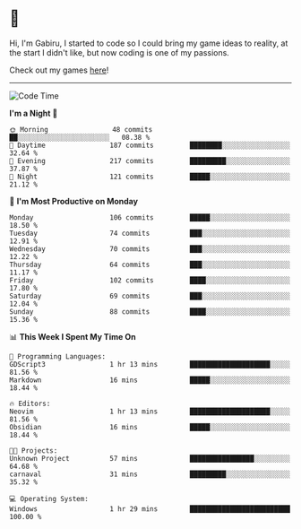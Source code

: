 # 🐀

Hi, I'm Gabiru, I started to code so I could bring my game ideas to reality, at the start I didn't like, but now coding is one of my passions.

Check out my games [here](https://gabiru.art/projetos/)!

---

<!--START_SECTION:waka-->
![Code Time](http://img.shields.io/badge/Code%20Time-311%20hrs%2045%20mins-blue)

**I'm a Night 🦉** 

```text
🌞 Morning                48 commits          ██░░░░░░░░░░░░░░░░░░░░░░░   08.38 % 
🌆 Daytime                187 commits         ████████░░░░░░░░░░░░░░░░░   32.64 % 
🌃 Evening                217 commits         █████████░░░░░░░░░░░░░░░░   37.87 % 
🌙 Night                  121 commits         █████░░░░░░░░░░░░░░░░░░░░   21.12 % 
```
📅 **I'm Most Productive on Monday** 

```text
Monday                   106 commits         █████░░░░░░░░░░░░░░░░░░░░   18.50 % 
Tuesday                  74 commits          ███░░░░░░░░░░░░░░░░░░░░░░   12.91 % 
Wednesday                70 commits          ███░░░░░░░░░░░░░░░░░░░░░░   12.22 % 
Thursday                 64 commits          ███░░░░░░░░░░░░░░░░░░░░░░   11.17 % 
Friday                   102 commits         ████░░░░░░░░░░░░░░░░░░░░░   17.80 % 
Saturday                 69 commits          ███░░░░░░░░░░░░░░░░░░░░░░   12.04 % 
Sunday                   88 commits          ████░░░░░░░░░░░░░░░░░░░░░   15.36 % 
```


📊 **This Week I Spent My Time On** 

```text
💬 Programming Languages: 
GDScript3                1 hr 13 mins        ████████████████████░░░░░   81.56 % 
Markdown                 16 mins             █████░░░░░░░░░░░░░░░░░░░░   18.44 % 

🔥 Editors: 
Neovim                   1 hr 13 mins        ████████████████████░░░░░   81.56 % 
Obsidian                 16 mins             █████░░░░░░░░░░░░░░░░░░░░   18.44 % 

🐱‍💻 Projects: 
Unknown Project          57 mins             ████████████████░░░░░░░░░   64.68 % 
carnaval                 31 mins             █████████░░░░░░░░░░░░░░░░   35.32 % 

💻 Operating System: 
Windows                  1 hr 29 mins        █████████████████████████   100.00 % 
```


<!--END_SECTION:waka-->
